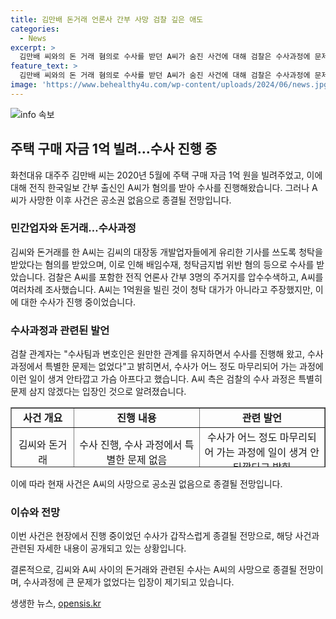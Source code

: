 ```yaml
---
title: 김만배 돈거래 언론사 간부 사망 검찰 깊은 애도
categories:
  - News
excerpt: >
  김만배 씨와의 돈 거래 혐의로 수사를 받던 A씨가 숨진 사건에 대해 검찰은 수사과정에 문제 없었다고 밝혔다. A씨는 김 씨에게서 1억 원을 빌린 사실이 드러나고, 돈 거래를 대가로 기사를 써달라는 청탁을 받았다는 혐의로 수사를 받았다. 이에 대해 A씨는 혐의를 부인했지만, 숨진 후 사건은 공소권 없음으로 종결될 전망이다. A씨의 측은 검찰의 수사 과정에 특별히 문제 삼지 않겠다는 입장이다.
feature_text: >
  김만배 씨와의 돈 거래 혐의로 수사를 받던 A씨가 숨진 사건에 대해 검찰은 수사과정에 문제 없었다고 밝혔다. A씨는 김 씨에게서 1억 원을 빌린 사실이 드러나고, 돈 거래를 대가로 기사를 써달라는 청탁을 받았다는 혐의로 수사를 받았다. 이에 대해 A씨는 혐의를 부인했지만, 숨진 후 사건은 공소권 없음으로 종결될 전망이다. A씨의 측은 검찰의 수사 과정에 특별히 문제 삼지 않겠다는 입장이다.
image: 'https://www.behealthy4u.com/wp-content/uploads/2024/06/news.jpg'
---
```


<p><img src="https://www.behealthy4u.com/wp-content/uploads/2024/06/news.jpg" alt="info 속보" /></p>

<h2 data-ke-size="size26">주택 구매 자금 1억 빌려…수사 진행 중</h2>

<p data-ke-size="size16">화천대유 대주주 김만배 씨는 2020년 5월에 주택 구매 자금 1억 원을 빌려주었고, 이에 대해 전직 한국일보 간부 출신인 A씨가 혐의를 받아 수사를 진행해왔습니다. 그러나 A씨가 사망한 이후 사건은 공소권 없음으로 종결될 전망입니다.</p>

<h3>민간업자와 돈거래…수사과정</h3>

<p data-ke-size="size16">김씨와 돈거래를 한 A씨는 김씨의 대장동 개발업자들에게 유리한 기사를 쓰도록 청탁을 받았다는 혐의를 받았으며, 이로 인해 배임수재, 청탁금지법 위반 혐의 등으로 수사를 받았습니다. 검찰은 A씨를 포함한 전직 언론사 간부 3명의 주거지를 압수수색하고, A씨를 여러차례 조사했습니다. A씨는 1억원을 빌린 것이 청탁 대가가 아니라고 주장했지만, 이에 대한 수사가 진행 중이었습니다.</p>

<h3>수사과정과 관련된 발언</h3>

<p data-ke-size="size16">검찰 관계자는 "수사팀과 변호인은 원만한 관계를 유지하면서 수사를 진행해 왔고, 수사 과정에서 특별한 문제는 없었다"고 밝히면서, 수사가 어느 정도 마무리되어 가는 과정에 이런 일이 생겨 안타깝고 가슴 아프다고 했습니다. A씨 측은 검찰의 수사 과정은 특별히 문제 삼지 않겠다는 입장인 것으로 알려졌습니다.</p>

<table style="border-collapse: collapse; width: 100%; height: 96px;" border="1">
<tbody>
<tr style="height: 24px;">
<td style="width: 20%; text-align: center; height: 24px;"><b>사건 개요</b></td>
<td style="width: 40%; text-align: center; height: 24px;"><b>진행 내용</b></td>
<td style="width: 40%; text-align: center; height: 24px;"><b>관련 발언</b></td>
</tr>
<tr style="height: 24px;">
<td style="width: 20%; text-align: center; height: 24px;">김씨와 돈거래</td>
<td style="width: 40%; text-align: center; height: 24px;">수사 진행, 수사 과정에서 특별한 문제 없음</td>
<td style="width: 40%; text-align: center; height: 24px;">수사가 어느 정도 마무리되어 가는 과정에 일이 생겨 안타깝다고 밝힘</td>
</tr>
</tbody>
</table>

<p data-ke-size="size16">이에 따라 현재 사건은 A씨의 사망으로 공소권 없음으로 종결될 전망입니다.</p>

<h3>이슈와 전망</h3>

<p data-ke-size="size16">이번 사건은 현장에서 진행 중이었던 수사가 갑작스럽게 종결될 전망으로, 해당 사건과 관련된 자세한 내용이 공개되고 있는 상황입니다.</p>

<p>결론적으로, 김씨와 A씨 사이의 돈거래와 관련된 수사는 A씨의 사망으로 종결될 전망이며, 수사과정에 큰 문제가 없었다는 입장이 제기되고 있습니다.</p>
생생한 뉴스, <a href="https://opensis.kr" rel="dofollow">opensis.kr</a>


